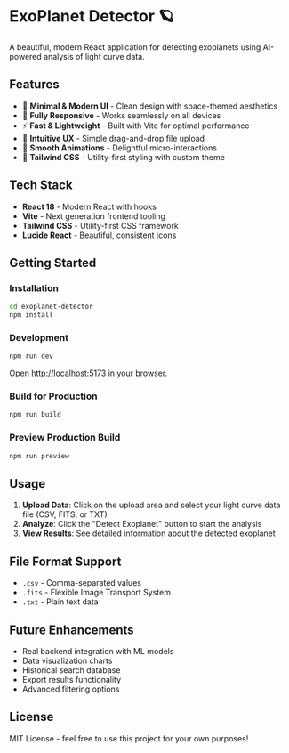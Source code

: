 # ExoPlanet Detector 🪐

A beautiful, modern React application for detecting exoplanets using AI-powered analysis of light curve data.

## Features

- 🎨 **Minimal & Modern UI** - Clean design with space-themed aesthetics
- 📱 **Fully Responsive** - Works seamlessly on all devices
- ⚡ **Fast & Lightweight** - Built with Vite for optimal performance
- 🎯 **Intuitive UX** - Simple drag-and-drop file upload
- 🌈 **Smooth Animations** - Delightful micro-interactions
- 🎨 **Tailwind CSS** - Utility-first styling with custom theme

## Tech Stack

- **React 18** - Modern React with hooks
- **Vite** - Next generation frontend tooling
- **Tailwind CSS** - Utility-first CSS framework
- **Lucide React** - Beautiful, consistent icons

## Getting Started

### Installation

```bash
cd exoplanet-detector
npm install
```

### Development

```bash
npm run dev
```

Open [http://localhost:5173](http://localhost:5173) in your browser.

### Build for Production

```bash
npm run build
```

### Preview Production Build

```bash
npm run preview
```

## Usage

1. **Upload Data**: Click on the upload area and select your light curve data file (CSV, FITS, or TXT)
2. **Analyze**: Click the "Detect Exoplanet" button to start the analysis
3. **View Results**: See detailed information about the detected exoplanet

## File Format Support

- `.csv` - Comma-separated values
- `.fits` - Flexible Image Transport System
- `.txt` - Plain text data

## Future Enhancements

- Real backend integration with ML models
- Data visualization charts
- Historical search database
- Export results functionality
- Advanced filtering options

## License

MIT License - feel free to use this project for your own purposes!
